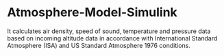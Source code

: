# Atmosphere-Model-Simulink
It calculates air density, speed of sound, temperature and pressure data based on incoming altitude data in accordance with International Standard Atmosphere (ISA) and US Standard Atmosphere 1976 conditions.
